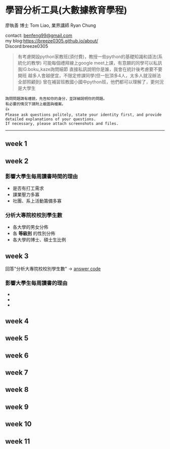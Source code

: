 # 學習分析工具(大數據教育學程)

廖執善 博士 Tom Liao, 業界講師 Ryan Chung

contact: benfeng99@gmail.com  
my blog:https://breeze0305.github.io/about/  
Discord:breeze0305

> 有考慮開設python家教班(須付費)，教授一些python的基礎知識和語法(系統化的教學)
> 可能每個禮拜線上google meet上課，有意願的同學可以私訊我IG:boku_kaze詢問細節
> 直接私訊說明你是誰，我會在統計後考慮要不要開班
> 越多人會越便宜，不限定修課同學(但一批頂多4人，太多人就沒辦法全部照顧到)
> 曾在補習班教國小國中python班，他們都可以理解了，更何況是大學生

```
詢問問題請有禮貌，先告知你的身分，並詳細說明你的問題。
有必要的情況下請附上截圖與檔案。
👍
Please ask questions politely, state your identity first, and provide detailed explanations of your questions.  
If necessary, please attach screenshots and files.
```
***
## week 1

## week 2
### 影響大學生每周讀書時間的理由
* 是否有打工需求  
* 課業壓力多寡
* 社團、系上活動籌備多寡  
### 分析大專院校校別學生數
* 各大學的男女分佈
* 各 __等級別__ 的性別分佈
* 各大學的博士、碩士生比例

## week 3

回答"分析大專院校校別學生數" -> [answer code](https://github.com/breeze0305/LATIA112-2/blob/main/week3/main.py)  

### 影響大學生每周讀書的理由
*
*
*

## week 4

## week 5

## week 6

## week 7

## week 8

## week 9

## week 10

## week 11